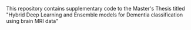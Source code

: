 This repository contains supplementary code to the Master's Thesis titled "Hybrid Deep Learning and Ensemble models for Dementia classification using brain MRI data"
